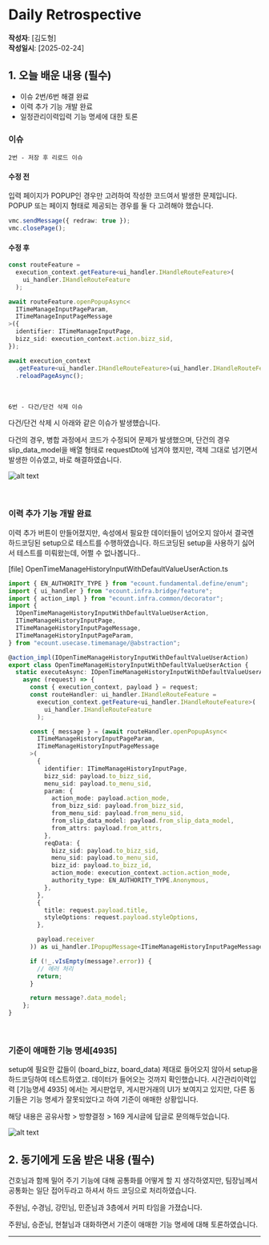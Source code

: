 # Daily Retrospective

**작성자**: [김도형]  
**작성일시**: [2025-02-24]

## 1. 오늘 배운 내용 (필수)

- 이슈 2번/6번 해결 완료
- 이력 추가 기능 개발 완료
- 일정관리이력입력 기능 명세에 대한 토론

### 이슈

`2번 - 저장 후 리로드 이슈`

#### 수정 전

입력 페이지가 POPUP인 경우만 고려하여 작성한 코드여서 발생한 문제입니다. POPUP 또는 페이지 형태로 제공되는 경우를 둘 다 고려해야 했습니다.

```ts
vmc.sendMessage({ redraw: true });
vmc.closePage();
```

#### 수정 후

```ts
const routeFeature =
  execution_context.getFeature<ui_handler.IHandleRouteFeature>(
    ui_handler.IHandleRouteFeature
  );

await routeFeature.openPopupAsync<
  ITimeManageInputPageParam,
  ITimeManageInputPageMessage
>({
  identifier: ITimeManageInputPage,
  bizz_sid: execution_context.action.bizz_sid,
});

await execution_context
  .getFeature<ui_handler.IHandleRouteFeature>(ui_handler.IHandleRouteFeature)
  .reloadPageAsync();
```

<br>

`6번 - 다건/단건 삭제 이슈`

다건/단건 삭제 시 아래와 같은 이슈가 발생헀습니다.

다건의 경우, 병합 과정에서 코드가 수정되어 문제가 발생했으며, 단건의 경우 slip_data_model을 배열 형태로 requestDto에 넘겨야 했지만, 객체 그대로 넘기면서 발생한 이슈였고, 바로 해결하였습니다.

![alt text](/10주차/ref/김도형%20이미지/김도형.png)

<br>

### 이력 추가 기능 개발 완료

이력 추가 버튼이 만들어졌지만, 속성에서 필요한 데이터들이 넘어오지 않아서 결국엔 하드코딩된 setup으로 테스트를 수행하였습니다. 하드코딩된 setup을 사용하기 싫어서 테스트를 미뤄왔는데, 어쩔 수 없나봅니다..

[file] OpenTimeManageHistoryInputWithDefaultValueUserAction.ts

```ts
import { EN_AUTHORITY_TYPE } from "ecount.fundamental.define/enum";
import { ui_handler } from "ecount.infra.bridge/feature";
import { action_impl } from "ecount.infra.common/decorator";
import {
  IOpenTimeManageHistoryInputWithDefaultValueUserAction,
  ITimeManageHistoryInputPage,
  ITimeManageHistoryInputPageMessage,
  ITimeManageHistoryInputPageParam,
} from "ecount.usecase.timemanage/@abstraction";

@action_impl(IOpenTimeManageHistoryInputWithDefaultValueUserAction)
export class OpenTimeManageHistoryInputWithDefaultValueUserAction {
  static executeAsync: IOpenTimeManageHistoryInputWithDefaultValueUserAction =
    async (request) => {
      const { execution_context, payload } = request;
      const routeHandler: ui_handler.IHandleRouteFeature =
        execution_context.getFeature<ui_handler.IHandleRouteFeature>(
          ui_handler.IHandleRouteFeature
        );

      const { message } = (await routeHandler.openPopupAsync<
        ITimeManageHistoryInputPageParam,
        ITimeManageHistoryInputPageMessage
      >(
        {
          identifier: ITimeManageHistoryInputPage,
          bizz_sid: payload.to_bizz_sid,
          menu_sid: payload.to_menu_sid,
          param: {
            action_mode: payload.action_mode,
            from_bizz_sid: payload.from_bizz_sid,
            from_menu_sid: payload.from_menu_sid,
            from_slip_data_model: payload.from_slip_data_model,
            from_attrs: payload.from_attrs,
          },
          reqData: {
            bizz_sid: payload.to_bizz_sid,
            menu_sid: payload.to_menu_sid,
            bizz_id: payload.to_bizz_id,
            action_mode: execution_context.action.action_mode,
            authority_type: EN_AUTHORITY_TYPE.Anonymous,
          },
        },
        {
          title: request.payload.title,
          styleOptions: request.payload.styleOptions,
        },

        payload.receiver
      )) as ui_handler.IPopupMessage<ITimeManageHistoryInputPageMessage>;

      if (!_.vIsEmpty(message?.error)) {
        // 에러 처리
        return;
      }

      return message?.data_model;
    };
}
```

<br>

### 기준이 애매한 기능 명세[4935]

setup에 필요한 값들이 (board_bizz, board_data) 제대로 들어오지 않아서 setup을 하드코딩하여 테스트하였고. 데이터가 들어오는 것까지 확인했습니다. 시간관리이력입력 [기능명세 4935] 에서는 게시판업무, 게시판거래의 UI가 보여지고 있지만, 다른 동기들은 기능 명세가 잘못되었다고 하여 기준이 애매한 상황입니다.

해당 내용은 공유사항 > 방향결정 > 169 게시글에 답글로 문의해두었습니다.

![alt text](/10주차/ref/김도형%20이미지/김도형2.png)

## 2. 동기에게 도움 받은 내용 (필수)

건호님과 함께 밀어 주기 기능에 대해 공통화를 어떻게 할 지 생각하였지만, 팀장님께서 공통화는 일단 접어두라고 하셔서 하드 코딩으로 처리하였습니다.

주원님, 수경님, 강민님, 민준님과 3층에서 커피 타임을 가졌습니다.

주원님, 승준님, 현철님과 대화하면서 기준이 애매한 기능 명세에 대해 토론하였습니다.

---
